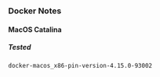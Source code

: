 ### Docker Notes

#### MacOS Catalina

##### Tested

```
docker-macos_x86-pin-version-4.15.0-93002

```
